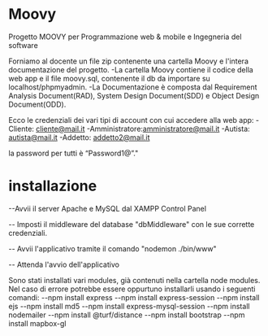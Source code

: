 # Moovy

Progetto MOOVY per Programmazione web & mobile e Ingegneria del software

 
Forniamo al docente un file zip contenente una cartella Moovy e l'intera documentazione del progetto.
-La cartella Moovy contiene il codice della web app e il file moovy.sql, contenente il db da importare su localhost/phpmyadmin.
-La Documentazione è composta dal Requirement Analysis Document(RAD), System Design Document(SDD) e Object Design Document(ODD).

Ecco le credenziali dei vari tipi di account con cui accedere alla web app:
-Cliente: cliente@mail.it
-Amministratore:amministratore@mail.it
-Autista: autista@mail.it
-Addetto: addetto2@mail.it

la password per tutti è “Password1@”."

# installazione
--Avvii il server Apache e MySQL dal XAMPP Control Panel

-- Imposti il middleware del database "dbMiddleware" con le sue corrette credenziali. 
 
-- Avvii l'applicativo tramite il comando "nodemon ./bin/www"

-- Attenda l'avvio dell'applicativo

Sono stati installati vari modules, già contenuti nella cartella node modules. Nel caso di errore potrebbe essere oppurtuno installarli usando i  seguenti comandi:
--npm install express
--npm install express-session
--npm install ejs
--npm install md5
--npm install express-mysql-session
--npm install nodemailer
--npm install @turf/distance
--npm install bootstrap
--npm install mapbox-gl












